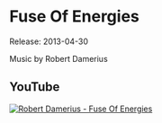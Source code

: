 # Fuse Of Energies
Release: 2013-04-30

Music by Robert Damerius

## YouTube

[![Robert Damerius - Fuse Of Energies](https://img.youtube.com/vi/L64teXdKKlo/0.jpg)](https://www.youtube.com/watch?v=L64teXdKKlo)

